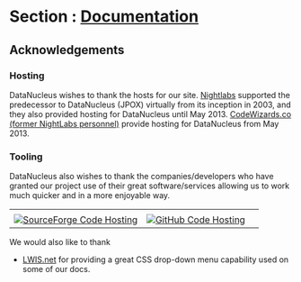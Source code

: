 <head><title>Acknowledgements</title></head>

# Section : [Documentation](index.html) 

## Acknowledgements

### Hosting

DataNucleus wishes to thank the hosts for our site.
[Nightlabs](http://www.nightlabs.com) supported the predecessor to DataNucleus (JPOX) virtually from its inception in 2003, and they also provided hosting for 
DataNucleus until May 2013.
[CodeWizards.co (former NightLabs personnel)](http://www.codewizards.co) provide hosting for DataNucleus from May 2013.


### Tooling

DataNucleus also wishes to thank the companies/developers who have granted our project use of
their great software/services allowing us to work much quicker and in a more enjoyable way.

<table>
    <tr>
        <td><a href="http://www.atlassian.com/jira" target="_blank"><img src="../images/thirdparty/jira_logo.png" border="0" alt=""/></a></td>
        <td><a href="http://www.mvnforum.com/" target="_blank"><img src="../images/thirdparty/mvnforum_logo.gif" border="0" alt=""/></a></td>
        <td><a href="http://www.yourkit.com/" target="_blank"><img src="../images/thirdparty/yourkit_logo.gif" border="0" alt=""/></a></td>
    </tr>
    <tr>
        <td><a href="http://www.sf.net/" target="_blank"><img src="http://sourceforge.net/sflogo.php?group_id=86139&amp;type=2" border="0" alt="SourceForge Code Hosting"/></a></td>
        <td><a href="http://www.github.com" target="_blank"><img src="../images/GitHub-Mark-64px.png" border="0" alt="GitHub Code Hosting"/></a></td>
    </tr>
</table>

We would also like to thank

* [LWIS.net](http://www.lwis.net/free-css-drop-down-menu/) for providing a great CSS drop-down menu capability used on some of our docs.
